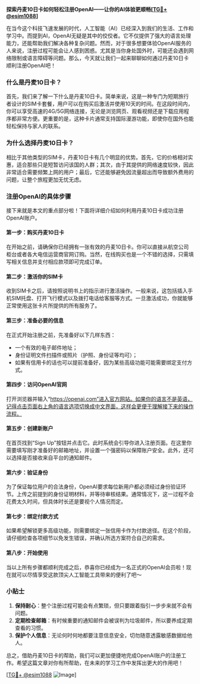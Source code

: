 **探索丹麦10日卡如何轻松注册OpenAI——让你的AI体验更顺畅[[TG💪+ @esim1088](https://t.me/s/esim1088)]**

在当今这个科技飞速发展的时代，人工智能（AI）已经深入到我们的生活、工作和学习中。而提到AI，OpenAI无疑是其中的佼佼者。它不仅提供了强大的语言处理能力，还能帮助我们解决各种复杂问题。然而，对于很多想要体验OpenAI服务的人来说，注册过程可能会让人感到困惑。尤其是当你身处国外时，可能还会遇到网络限制或语言障碍等问题。那么，今天就让我们一起来聊聊如何通过丹麦10日卡顺利注册OpenAI吧！

### 什么是丹麦10日卡？

首先，我们来了解一下什么是丹麦10日卡。简单来说，这是一种专门为短期旅行者设计的SIM卡套餐，用户可以在购买后激活并使用10天的时间。在这段时间内，你可以享受高速的4G/5G网络连接，无论是浏览网页、观看视频还是下载应用程序都非常方便。更重要的是，这种卡片通常支持国际漫游功能，即使你在国外也能轻松保持与家人的联系。

### 为什么选择丹麦10日卡？

相比于其他类型的SIM卡，丹麦10日卡有几个明显的优势。首先，它的价格相对实惠，适合那些只是短暂访问该国的人群；其次，由于其提供的网络速度较快，因此非常适合需要频繁上网的用户；最后，它还能够避免因流量超出而导致额外费用的问题，让整个旅程更加无忧无虑。

### 注册OpenAI的具体步骤

接下来就是本文的重点部分啦！下面将详细介绍如何利用丹麦10日卡成功注册OpenAI账户。

#### 第一步：购买丹麦10日卡

在开始之前，请确保你已经拥有一张有效的丹麦10日卡。你可以直接从航空公司柜台或者各大电信运营商官网订购。当然，在线购买也是一个不错的选择，只需填写相关信息并支付相应款项即可完成订单。

#### 第二步：激活你的SIM卡

收到SIM卡之后，请按照说明书上的指示进行激活操作。一般来说，这包括插入手机SIM托盘、打开飞行模式以及拨打电话给客服等方式。一旦激活成功，你就能够正常使用这张卡片所提供的所有服务了。

#### 第三步：准备必要的信息

在正式开始注册之前，先准备好以下几样东西：
- 一个有效的电子邮件地址；
- 身份证明文件扫描件或照片（护照、身份证等均可）；
- 如果有信用卡的话也可以提前准备好，因为某些高级功能可能需要绑定支付方式。

#### 第四步：访问OpenAI官网

打开浏览器并输入“https://openai.com”进入官方网站。如果你的语言不是英语，记得点击页面右上角的语言选项切换成中文界面，这样会更便于理解接下来的操作流程。

#### 第五步：创建新账户

在首页找到“Sign Up”按钮并点击它。此时系统会引导你进入注册页面。在这里你需要填写刚才准备好的邮箱地址，并设置一个强密码以保障账户安全。此外，还可以选择是否接收来自平台的通知邮件。

#### 第六步：验证身份

为了保证每位用户的合法身份，OpenAI要求每位新用户都必须经过身份验证环节。上传之前提到的身份证明材料，并等待审核结果。通常情况下，这一过程不会花费太久时间，但具体时长还是要视个人情况而定。

#### 第七步：绑定付款方式

如果希望解锁更多高级功能，则需要绑定一张信用卡作为付款途径。在这个阶段，请仔细检查各项细节以免发生错误，并确认所选方案符合自己的需求。

#### 第八步：开始使用

当以上所有步骤都顺利完成之后，恭喜你已经成为一名正式的OpenAI会员啦！现在就可以尽情享受这款顶尖人工智能工具带来的便利了吧～

### 小贴士

1. **保持耐心**：整个注册过程可能会有点繁琐，但只要跟着指引一步步来就不会有问题。
2. **定期检查邮箱**：有时候重要的通知邮件会被误判为垃圾邮件，所以要养成定期查看的习惯。
3. **保护个人信息**：无论何时何地都要注意信息安全，切勿随意透露敏感数据给他人。

总之，借助丹麦10日卡的帮助，我们可以更加便捷地完成OpenAI账户的注册工作。希望这篇文章对你有所帮助，在未来的学习工作中发挥出更大的作用吧！

[[TG💪+ @esim1088](https://t.me/s/esim1088) ![Image](https://i.postimg.cc/4NQfJmqS/Snipaste-2025-05-13-00-14-12.png)]